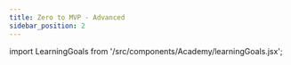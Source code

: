 ```yaml
---
title: Zero to MVP - Advanced
sidebar_position: 2
---
```


import LearningGoals from '/src/components/Academy/learningGoals.jsx';

<LearningGoals courseName="zero_to_mvp_advanced"/>
